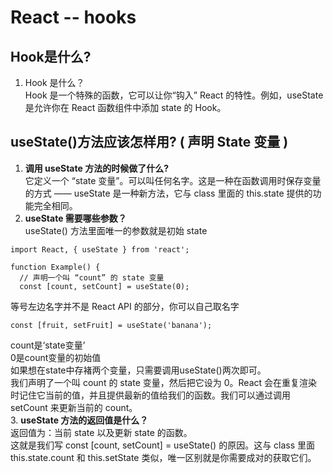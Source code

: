 # React -- hooks

## Hook是什么?
1. Hook 是什么？<br> Hook 是一个特殊的函数，它可以让你“钩入” React 的特性。例如，useState 是允许你在 React 函数组件中添加 state 的 Hook。

## useState()方法应该怎样用? ( 声明 State 变量 )
1. <b> 调用 useState 方法的时候做了什么?</b> <br>
它定义一个 “state 变量”。可以叫任何名字。这是一种在函数调用时保存变量的方式 —— useState 是一种新方法，它与 class 里面的 this.state 提供的功能完全相同。
2. <b> useState 需要哪些参数？</b> <br>
useState() 方法里面唯一的参数就是初始 state
```
import React, { useState } from 'react';

function Example() {
  // 声明一个叫 “count” 的 state 变量
  const [count, setCount] = useState(0);
```
等号左边名字并不是 React API 的部分，你可以自己取名字<br>
```
const [fruit, setFruit] = useState('banana');
```
count是‘state变量’<br>
0是count变量的初始值<br>
如果想在state中存褚两个变量，只需要调用useState()两次即可。<br>
我们声明了一个叫 count 的 state 变量，然后把它设为 0。React 会在重复渲染时记住它当前的值，并且提供最新的值给我们的函数。我们可以通过调用 setCount 来更新当前的 count。<br>
3. <b>useState 方法的返回值是什么？</b><br>
返回值为：当前 state 以及更新 state 的函数。<br>
这就是我们写 const [count, setCount] = useState() 的原因。这与 class 里面 this.state.count 和 this.setState 类似，唯一区别就是你需要成对的获取它们。